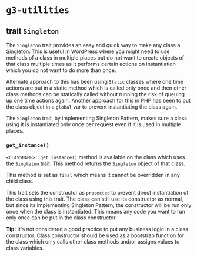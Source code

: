 # `g3-utilities`

## trait `Singleton`

The `Singleton` trait provides an easy and quick way to make any class a [Singleton](https://en.wikipedia.org/wiki/Singleton_pattern). This is useful in WordPress where you might need to use methods of a class in multiple places but do not want to create objects of that class multiple times as it performs certain actions on instantiation which you do not want to do more than once.

Alternate approach to this has been using `Static` classes where one time actions are put in a static method which is called only once and then other class methods can be statically called without running the risk of queuing up one time actions again. Another approach for this in PHP has been to put the class object in a `global` var to prevent instantiating the class again.

The `Singleton` trait, by implementing Singleton Pattern, makes sure a class using it is instantiated only once per request even if it is used in multiple places.

### `get_instance()`

`<CLASSNAME>::get_instance()` method is available on the class which uses the `Singleton` trait. This method returns the `Singleton` object of that class.

This method is set as `final` which means it cannot be overridden in any child class.

This trait sets the constructor as `protected` to prevent direct instantiation of the class using this trait. The class can still use its constructor as normal, but since its implementing Singleton Pattern, the constructor will be run only once when the class is instantiated. This means any code you want to run only once can be put in the class constructor.

**Tip:** It's not considered a good practice to put any business logic in a class constructor. Class constructor should be used as a bootstrap function for the class which only calls other class methods and/or assigns values to class variables.
